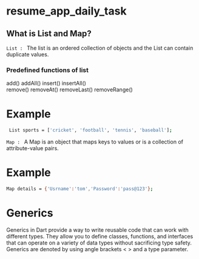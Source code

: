 # resume_app_daily_task

## What is List and Map?

`List : ` The list is an ordered collection of objects and the List can contain duplicate values. 

### Predefined functions of list
add()
addAll()
insert()
insertAll()
<br>
remove()
removeAt()
removeLast()
removeRange()

# Example

```bash
 List sports = ['cricket', 'football', 'tennis', 'baseball'];
```

`Map : ` A Map is an object that maps keys to values or is a collection of attribute-value pairs.
# Example

```bash
Map details = {'Usrname':'tom','Password':'pass@123'};
```

# Generics

Generics in Dart provide a way to write reusable code that can work with different types. They allow you to define classes, functions, and interfaces that can operate on a variety of data types without sacrificing type safety. Generics are denoted by using angle brackets < > and a type parameter.
